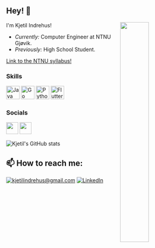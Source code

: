<h2>Hey! 👋</h2>

<img style="width: 39%;height: 39%;" align="right" src="https://user-images.githubusercontent.com/66110094/154349210-f61797aa-4dd2-4544-9e0f-af8c62a3a8aa.jpg" data-canonical-src="https://gyazo.com/eb5c5741b6a9a16c692170a41a49c858.png" />

I'm Kjetil Indrehus! 
- <i>Currently:</i> Computer Engineer at NTNU Gjøvik. 
- <i>Previously:</i> High School Student.



[Link to the NTNU syllabus!](https://www.ntnu.no/studier/bidata/cybersikkerhet)

### Skills

<p align="left">
<a href="https://www.oracle.com/java/" target="_blank" rel="noreferrer"><img src="https://raw.githubusercontent.com/danielcranney/readme-generator/main/public/icons/skills/java-colored.svg" width="36" height="36" alt="Java" /></a>
<a href="https://go.dev/doc/" target="_blank" rel="noreferrer"><img src="https://raw.githubusercontent.com/danielcranney/readme-generator/main/public/icons/skills/go-colored.svg" width="36" height="36" alt="Go" /></a>
<a href="https://www.python.org/" target="_blank" rel="noreferrer"><img src="https://raw.githubusercontent.com/danielcranney/readme-generator/main/public/icons/skills/python-colored.svg" width="36" height="36" alt="Python" /></a>
<a href="https://flutter.dev/" target="_blank" rel="noreferrer"><img src="https://raw.githubusercontent.com/danielcranney/readme-generator/main/public/icons/skills/flutter-colored.svg" width="36" height="36" alt="Flutter" /></a>
</p>

### Socials

<a href="https://www.linkedin.com/in/kjetil-indrehus-a143b021b/" target="_blank" rel="noreferrer"><img src="https://raw.githubusercontent.com/danielcranney/readme-generator/main/public/icons/socials/linkedin.svg" width="32" height="32" /></a> <a href="https://www.stackoverflow.com/users/indrehus" target="_blank" rel="noreferrer"><img src="https://raw.githubusercontent.com/danielcranney/readme-generator/main/public/icons/socials/stackoverflow.svg" width="32" height="32" /></a></p>

![Kjetil's GitHub stats](https://github-readme-stats.vercel.app/api?username=KjetilIN&count_private=true&show_icons=true&theme=react&hide=stars,prs,contribs&include_all_commits=true)


<h2>📫 How to reach me:</h2>

<a href="mailto:kjetilindrehus@gmail.com">![kjetilindrehus@gmail.com](https://img.shields.io/badge/Gmail-D14836?style=for-the-badge&logo=gmail&logoColor=white)</a> <a href="https://www.linkedin.com/in/kjetil-indrehus-a143b021b/">![LinkedIn](https://img.shields.io/badge/LinkedIn-0077B5?style=for-the-badge&logo=linkedin&logoColor=white)</a>


<!-- Used: https://www.profileme.dev/ --> 
